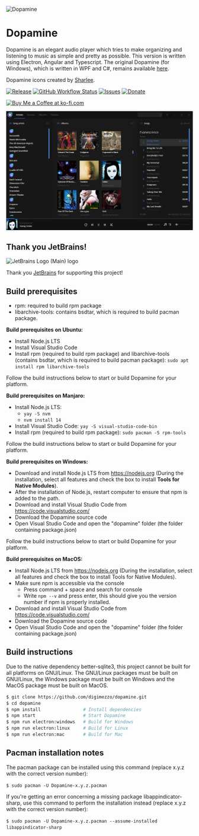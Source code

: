 ![Dopamine](Dopamine.full.png)

# Dopamine

Dopamine is an elegant audio player which tries to make organizing and listening to music as simple and pretty as possible. This version is written using Electron, Angular and Typescript. The original Dopamine (for Windows), which is written in WPF and C#, remains available <a href="https://github.com/digimezzo/dopamine-windows">here</a>.

Dopamine icons created by <a href="https://www.itssharl.ee/">Sharlee</a>.

[![Release](https://img.shields.io/github/release/digimezzo/dopamine.svg?style=flat-square&include_prereleases)](https://github.com/digimezzo/dopamine/releases/latest)
[![GitHub Workflow Status](https://img.shields.io/github/workflow/status/digimezzo/dopamine/Nightly%20builds?style=flat-square)](https://github.com/digimezzo/dopamine/actions/workflows/nightly.yml)
[![Issues](https://img.shields.io/github/issues/digimezzo/dopamine.svg?style=flat-square)](https://github.com/digimezzo/dopamine/issues)
[![Donate](https://img.shields.io/badge/Donate-PayPal-green.svg)](https://www.paypal.com/cgi-bin/webscr?cmd=_s-xclick&hosted_button_id=MQALEWTEZ7HX8)

<a href='https://ko-fi.com/S6S11K63U' target='_blank'><img height='36' style='border:0px;height:36px;' src='https://az743702.vo.msecnd.net/cdn/kofi1.png?v=2' border='0' alt='Buy Me a Coffee at ko-fi.com' /></a>

![Dopaminescreenshot](Dopamine.screenshot.png)

## Thank you JetBrains!

![JetBrains Logo (Main) logo](https://resources.jetbrains.com/storage/products/company/brand/logos/jb_beam.png)

Thank you [JetBrains](https://www.jetbrains.com/community/opensource/?utm_campaign=opensource&utm_content=approved&utm_medium=email&utm_source=newsletter&utm_term=jblogo#support) for supporting this project!

## Build prerequisites

-   rpm: required to build rpm package
-   libarchive-tools: contains bsdtar, which is required to build pacman package.

**Build prerequisites on Ubuntu:**

-   Install Node.js LTS
-   Install Visual Studio Code
-   Install rpm (required to build rpm package) and libarchive-tools (contains bsdtar, which is required to build pacman package): `sudo apt install rpm libarchive-tools`

Follow the build instructions below to start or build Dopamine for your platform.

**Build prerequisites on Manjaro:**

-   Install Node.js LTS:
    -   `yay -S nvm`
    -   `nvm install 14`
-   Install Visual Studio Code: `yay -S visual-studio-code-bin`
-   Install rpm (required to build rpm package): `sudo pacman -S rpm-tools`

Follow the build instructions below to start or build Dopamine for your platform.

**Build prerequisites on Windows:**

-   Download and install Node.js LTS from https://nodejs.org (During the installation, select all features and check the box to install **Tools for Native Modules**).
-   After the installation of Node.js, restart computer to ensure that npm is added to the path.
-   Download and install Visual Studio Code from https://code.visualstudio.com/
-   Download the Dopamine source code
-   Open Visual Studio Code and open the "dopamine" folder (the folder containing package.json)

Follow the build instructions below to start or build Dopamine for your platform.

**Build prerequisites on MacOS:**

-   Install Node.js LTS from https://nodejs.org (During the installation, select all features and check the box to install Tools for Native Modules).
-   Make sure npm is accessible via the console
    -   Press command + space and search for console
    -   Write `npm --v` and press enter, this should give you the version number if npm is properly installed.
-   Download and install Visual Studio Code from https://code.visualstudio.com/
-   Download the Dopamine source code
-   Open Visual Studio Code and open the "dopamine" folder (the folder containing package.json)

## Build instructions

Due to the native dependency better-sqlite3, this project cannot be built for all platforms on GNU/Linux. The GNU/Linux packages must be built on GNU/Linux, the Windows package must be built on Windows and the MacOS package must be built on MacOS.

```bash
$ git clone https://github.com/digimezzo/dopamine.git
$ cd dopamine
$ npm install                # Install dependencies
$ npm start                  # Start Dopamine
$ npm run electron:windows   # Build for Windows
$ npm run electron:linux     # Build for Linux
$ npm run electron:mac       # Build for Mac
```

## Pacman installation notes

The pacman package can be installed using this command (replace x.y.z with the correct version number):

`$ sudo pacman -U Dopamine-x.y.z.pacman`

If you're getting an error concerning a missing package libappindicator-sharp, use this command to perform the installation instead (replace x.y.z with the correct version number):

`$ sudo pacman -U Dopamine-x.y.z.pacman --assume-installed libappindicator-sharp`
